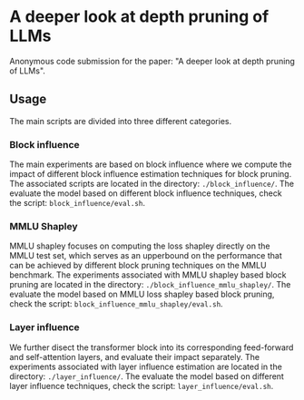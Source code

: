 # A deeper look at depth pruning of LLMs

Anonymous code submission for the paper: "A deeper look at depth pruning of LLMs". 

## Usage

The main scripts are divided into three different categories.

### Block influence

The main experiments are based on block influence where we compute the impact of different block influence estimation techniques for block pruning.
The associated scripts are located in the directory: `./block_influence/`.
The evaluate the model based on different block influence techniques, check the script: `block_influence/eval.sh`.

### MMLU Shapley

MMLU shapley focuses on computing the loss shapley directly on the MMLU test set, which serves as an upperbound on the performance that can be achieved by different block pruning techniques on the MMLU benchmark.
The experiments associated with MMLU shapley based block pruning are located in the directory: `./block_influence_mmlu_shapley/`.
The evaluate the model based on MMLU loss shapley based block pruning, check the script: `block_influence_mmlu_shapley/eval.sh`.

### Layer influence

We further disect the transformer block into its corresponding feed-forward and self-attention layers, and evaluate their impact separately.
The experiments associated with layer influence estimation are located in the directory: `./layer_influence/`.
The evaluate the model based on different layer influence techniques, check the script: `layer_influence/eval.sh`.
